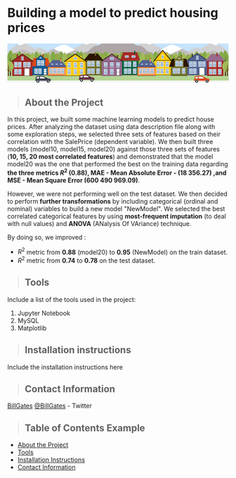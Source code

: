 # Building a model to predict housing prices

![Github Logo](housesbanner.png "Github logo - markdown")

<a class="anchor" id="about_the_project"></a>
>## About the Project
In this project, we built some machine learning models to predict house prices.
After analyzing the dataset using data description file along with some exploration steps, we selected three sets of features based on their correlation with the SalePrice (dependent variable). We then built three models (model10, model15, model20) against those three sets of features (**10, 15, 20 most correlated features**) and demonstrated that the model model20 was the one that performed the best on the training data regarding **the three metrics $R^2$ (0.88), MAE - Mean Absolute Error - (18 356.27) ,and MSE - Mean Square Error (600 490 969.09)**. 

However, we were not performing well on the test dataset. We then decided to perform **further transformations** by including categorical (ordinal and nominal) variables to build a new model "NewModel". We selected the best correlated categorical features by using **most-frequent imputation** (to deal with null values) and **ANOVA** (ANalysis Of VAriance) technique.

By doing so, we improved :
+ $R^2$ metric from **0.88** (model20) to **0.95** (NewModel) on the train dataset.
+ $R^2$ metric from **0.74** to **0.78** on the test dataset.

<a class="anchor" id="tools"></a>
>## Tools
Include a list of the tools used in the project:
1. Jupyter Notebook
2. MySQL
3. Matplotlib

<a class="anchor" id="installation_instructions"></a>
>## Installation instructions
Include the installation instructions here

<a class="anchor" id="contact"></a>
>## Contact Information
[BillGates](https://www.linkedin.com/in/williamhgates/detail/recent-activity/posts/)
[@BillGates](https://twitter.com/BillGates) - Twitter

>## Table of Contents Example
* [About the Project](#about_the_project)
* [Tools](#tools)
* [Installation Instructions](#installation_instructions)
* [Contact Information](#contact)